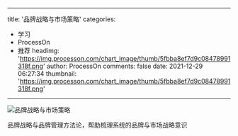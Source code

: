 
---
title: '品牌战略与市场策略'
categories: 
 - 学习
 - ProcessOn
 - 推荐
headimg: 'https://img.processon.com/chart_image/thumb/5fbba8ef7d9c08478991318f.png'
author: ProcessOn
comments: false
date: 2021-12-29 06:27:34
thumbnail: 'https://img.processon.com/chart_image/thumb/5fbba8ef7d9c08478991318f.png'
---

<div>   
<img class="thumb" alt="品牌战略与市场策略" src="https://img.processon.com/chart_image/thumb/5fbba8ef7d9c08478991318f.png" referrerpolicy="no-referrer">
<p>品牌战略与品牌管理方法论，帮助梳理系统的品牌与市场战略意识</p>  
</div>
            